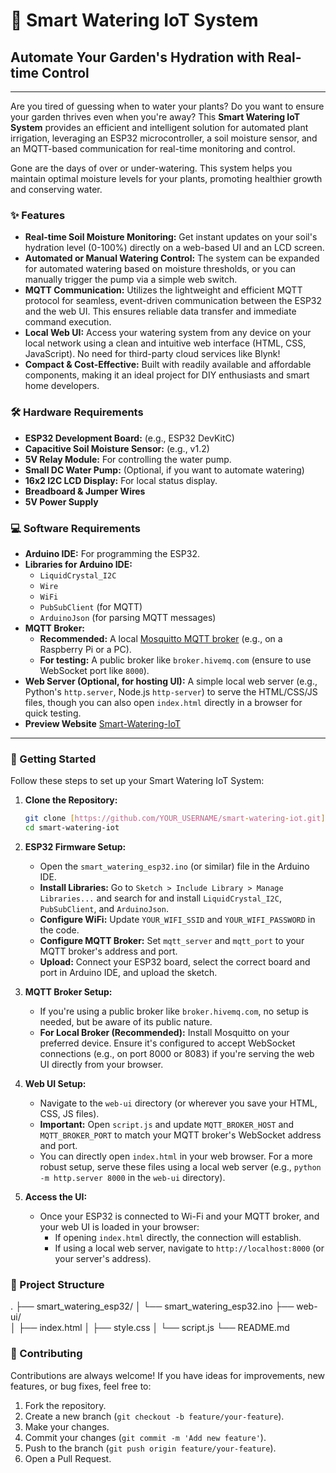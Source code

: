 # 🌿 Smart Watering IoT System

## Automate Your Garden's Hydration with Real-time Control

---

Are you tired of guessing when to water your plants? Do you want to ensure your garden thrives even when you're away? This **Smart Watering IoT System** provides an efficient and intelligent solution for automated plant irrigation, leveraging an ESP32 microcontroller, a soil moisture sensor, and an MQTT-based communication for real-time monitoring and control.

Gone are the days of over or under-watering. This system helps you maintain optimal moisture levels for your plants, promoting healthier growth and conserving water.

### ✨ Features

* **Real-time Soil Moisture Monitoring:** Get instant updates on your soil's hydration level (0-100%) directly on a web-based UI and an LCD screen.
* **Automated or Manual Watering Control:** The system can be expanded for automated watering based on moisture thresholds, or you can manually trigger the pump via a simple web switch.
* **MQTT Communication:** Utilizes the lightweight and efficient MQTT protocol for seamless, event-driven communication between the ESP32 and the web UI. This ensures reliable data transfer and immediate command execution.
* **Local Web UI:** Access your watering system from any device on your local network using a clean and intuitive web interface (HTML, CSS, JavaScript). No need for third-party cloud services like Blynk!
* **Compact & Cost-Effective:** Built with readily available and affordable components, making it an ideal project for DIY enthusiasts and smart home developers.

### 🛠️ Hardware Requirements

* **ESP32 Development Board:** (e.g., ESP32 DevKitC)
* **Capacitive Soil Moisture Sensor:** (e.g., v1.2)
* **5V Relay Module:** For controlling the water pump.
* **Small DC Water Pump:** (Optional, if you want to automate watering)
* **16x2 I2C LCD Display:** For local status display.
* **Breadboard & Jumper Wires**
* **5V Power Supply**

### 💻 Software Requirements

* **Arduino IDE:** For programming the ESP32.
* **Libraries for Arduino IDE:**
    * `LiquidCrystal_I2C`
    * `Wire`
    * `WiFi`
    * `PubSubClient` (for MQTT)
    * `ArduinoJson` (for parsing MQTT messages)
* **MQTT Broker:**
    * **Recommended:** A local [Mosquitto MQTT broker](https://mosquitto.org/) (e.g., on a Raspberry Pi or a PC).
    * **For testing:** A public broker like `broker.hivemq.com` (ensure to use WebSocket port like `8000`).
* **Web Server (Optional, for hosting UI):** A simple local web server (e.g., Python's `http.server`, Node.js `http-server`) to serve the HTML/CSS/JS files, though you can also open `index.html` directly in a browser for quick testing.
* **Preview Website** [Smart-Watering-IoT](https://jeremyfasollasido.github.io/smart-watering-iot/)

---

### 🚀 Getting Started

Follow these steps to set up your Smart Watering IoT System:

1.  **Clone the Repository:**
    ```bash
    git clone [https://github.com/YOUR_USERNAME/smart-watering-iot.git](https://github.com/YOUR_USERNAME/smart-watering-iot.git)
    cd smart-watering-iot
    ```

2.  **ESP32 Firmware Setup:**
    * Open the `smart_watering_esp32.ino` (or similar) file in the Arduino IDE.
    * **Install Libraries:** Go to `Sketch > Include Library > Manage Libraries...` and search for and install `LiquidCrystal_I2C`, `PubSubClient`, and `ArduinoJson`.
    * **Configure WiFi:** Update `YOUR_WIFI_SSID` and `YOUR_WIFI_PASSWORD` in the code.
    * **Configure MQTT Broker:** Set `mqtt_server` and `mqtt_port` to your MQTT broker's address and port.
    * **Upload:** Connect your ESP32 board, select the correct board and port in Arduino IDE, and upload the sketch.

3.  **MQTT Broker Setup:**
    * If you're using a public broker like `broker.hivemq.com`, no setup is needed, but be aware of its public nature.
    * **For Local Broker (Recommended):** Install Mosquitto on your preferred device. Ensure it's configured to accept WebSocket connections (e.g., on port 8000 or 8083) if you're serving the web UI directly from your browser.

4.  **Web UI Setup:**
    * Navigate to the `web-ui` directory (or wherever you save your HTML, CSS, JS files).
    * **Important:** Open `script.js` and update `MQTT_BROKER_HOST` and `MQTT_BROKER_PORT` to match your MQTT broker's WebSocket address and port.
    * You can directly open `index.html` in your web browser. For a more robust setup, serve these files using a local web server (e.g., `python -m http.server 8000` in the `web-ui` directory).

5.  **Access the UI:**
    * Once your ESP32 is connected to Wi-Fi and your MQTT broker, and your web UI is loaded in your browser:
        * If opening `index.html` directly, the connection will establish.
        * If using a local web server, navigate to `http://localhost:8000` (or your server's address).

### 📐 Project Structure
.
├── smart_watering_esp32/
│   └── smart_watering_esp32.ino
├── web-ui/                    
│   ├── index.html
│   ├── style.css
│   └── script.js
└── README.md

### 🤝 Contributing

Contributions are always welcome! If you have ideas for improvements, new features, or bug fixes, feel free to:

1.  Fork the repository.
2.  Create a new branch (`git checkout -b feature/your-feature`).
3.  Make your changes.
4.  Commit your changes (`git commit -m 'Add new feature'`).
5.  Push to the branch (`git push origin feature/your-feature`).
6.  Open a Pull Request.

